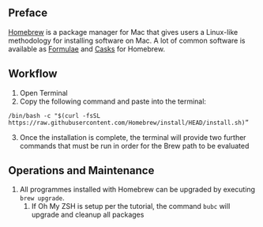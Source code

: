 ## Preface
[Homebrew](https://brew.sh) is a package manager for Mac that gives users a Linux-like methodology for installing software on Mac. A lot of common software is available as [Formulae](https://formulae.brew.sh/formula/) and [Casks](https://formulae.brew.sh/cask/) for Homebrew. 

## Workflow
1. Open Terminal
2. Copy the following command and paste into the terminal:
```
/bin/bash -c "$(curl -fsSL https://raw.githubusercontent.com/Homebrew/install/HEAD/install.sh)”
```
3. Once the installation is complete, the terminal will provide two further commands that must be run in order for the Brew path to be evaluated

## Operations and Maintenance
1. All programmes installed with Homebrew can be upgraded by executing `brew upgrade`.
	1. If Oh My ZSH is setup per the tutorial, the command `bubc` will upgrade and cleanup all packages
